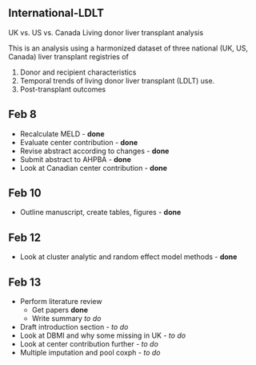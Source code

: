 ## International-LDLT
UK vs. US vs. Canada Living donor liver transplant analysis

This is an analysis using a harmonized dataset of three national (UK, US, Canada) liver transplant registries of
1. Donor and recipient characteristics 
2. Temporal trends of living donor liver transplant (LDLT) use.
3. Post-transplant outcomes

## Feb 8
- Recalculate MELD - **done**
- Evaluate center contribution - **done**
- Revise abstract according to changes - **done**
- Submit abstract to AHPBA - **done**
- Look at Canadian center contribution - **done**

## Feb 10
- Outline manuscript, create tables, figures - **done**

## Feb 12
- Look at cluster analytic and random effect model methods - **done**

## Feb 13
- Perform literature review
  - Get papers **done**
  - Write summary *to do*
- Draft introduction section - *to do*
- Look at DBMI and why some missing in UK - *to do*
- Look at center contribution further - *to do*
- Multiple imputation and pool coxph - *to do*


